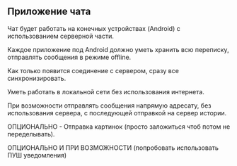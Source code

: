 Приложение чата
---------------

Чат будет работать на конечных устройствах (Android) 
с использованием серверной части.

Каждое приложение под Android должно уметь хранить всю переписку,
отправлять сообщения в режиме offline.

Как только появится соединение с сервером, сразу все синхронизировать.

Уметь работать в локальной сети без использования интернета.

При возможности отправлять сообщения напрямую адресату,
без использования сервера, с последующей отправкой на сервер истории.

ОПЦИОНАЛЬНО - Отправка картинок (просто заложиться чтоб потом не переделывать).

ОПЦИОНАЛЬНО И ПРИ ВОЗМОЖНОСТИ (попробовать использовать ПУШ уведомления)